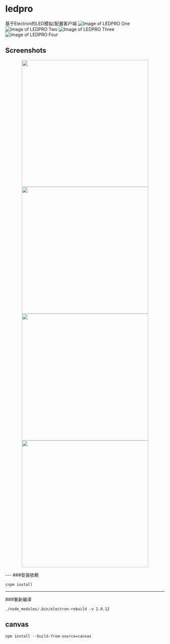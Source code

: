 # ledpro

基于Electron的LED模拟/配置客户端
![Image of LEDPRO One](https://img.wenhairu.com/images/2018/11/28/1.png)
![Image of LEDPRO Two](https://img.wenhairu.com/images/2018/11/28/2.png)
![Image of LEDPRO Three](https://img.wenhairu.com/images/2018/11/28/3.png)
![Image of LEDPRO Four](https://img.wenhairu.com/images/2018/11/28/4.png)

## Screenshots
<p align="center">
    <img src="https://img.wenhairu.com/images/2018/11/28/1.png" width="400px">
    <img src="https://img.wenhairu.com/images/2018/11/28/2.png" width="400px">
    <img src="https://img.wenhairu.com/images/2018/11/28/3.png" width="400px">
    <img src="https://img.wenhairu.com/images/2018/11/28/4.png" width="400px">
</p>
---
###安装依赖

`cnpm install`

---

###重新编译

`./node_modules/.bin/electron-rebuild -v 2.0.12`


## canvas

`npm install --build-from-source=canvas`

